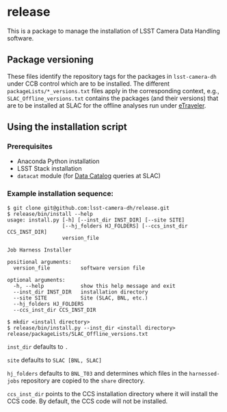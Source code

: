 # release
This is a package to manage the installation of LSST Camera Data Handling software.

## Package versioning
These files identify the repository tags for the packages in `lsst-camera-dh` under CCB control which are to be installed.  The different `packageLists/*_versions.txt` files apply in the corresponding context, e.g., `SLAC_Offline_versions.txt` contains the packages (and their versions) that are to be installed at SLAC for the offline analyses run under [eTraveler](http://lsst-camera.slac.stanford.edu/eTraveler/exp/LSST-CAMERA/welcome.jsp).

## Using the installation script
### Prerequisites
- Anaconda Python installation
- LSST Stack installation
- `datacat` module (for [Data Catalog](http://srs.slac.stanford.edu/DataCatalog/?experiment=LSST-CAMERA) queries at SLAC)

### Example installation sequence:
```
$ git clone git@github.com:lsst-camera-dh/release.git
$ release/bin/install --help
usage: install.py [-h] [--inst_dir INST_DIR] [--site SITE]
                  [--hj_folders HJ_FOLDERS] [--ccs_inst_dir CCS_INST_DIR]
                  version_file

Job Harness Installer

positional arguments:
  version_file          software version file

optional arguments:
  -h, --help            show this help message and exit
  --inst_dir INST_DIR   installation directory
  --site SITE           Site (SLAC, BNL, etc.)
  --hj_folders HJ_FOLDERS
  --ccs_inst_dir CCS_INST_DIR
  
$ mkdir <install directory>
$ release/bin/install.py --inst_dir <install directory> release/packageLists/SLAC_Offline_versions.txt
```
`inst_dir` defaults to `.`

`site` defaults to `SLAC [BNL, SLAC]`

`hj_folders` defaults to `BNL_T03` and determines which files in the `harnessed-jobs` repository are copied to the `share` directory.

`ccs_inst_dir` points to the CCS installation directory where it will install the CCS code.  By default, the CCS code will not be installed.
